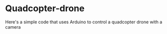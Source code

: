 # Quadcopter-drone
Here's a simple code that uses Arduino to control a quadcopter drone with a camera
